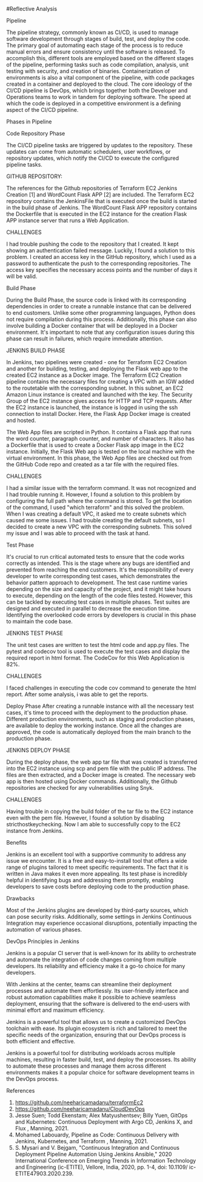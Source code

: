 #Reflective Analysis

Pipeline

The pipeline strategy, commonly known as CI/CD, is used to manage software development
through stages of build, test, and deploy the code. The primary goal of automating each stage of
the process is to reduce manual errors and ensure consistency until the software is released. To
accomplish this, different tools are employed based on the different stages of the pipeline,
performing tasks such as code compilation, analysis, unit testing with security, and creation of
binaries. Containerization of environments is also a vital component of the pipeline, with code
packages created in a container and deployed to the cloud. The core ideology of the CI/CD
pipeline is DevOps, which brings together both the Developer and Operations teams to work in
tandem for deploying software. The speed at which the code is deployed in a competitive
environment is a defining aspect of the CI/CD pipeline.


Phases in Pipeline

Code Repository Phase

The CI/CD pipeline tasks are triggered by updates to the repository. These updates can come
from automatic schedulers, user workflows, or repository updates, which notify the CI/CD to
execute the configured pipeline tasks.

GITHUB REPOSITORY:

The references for the Github repositories of Terraform EC2 Jenkins Creation [1] and WordCount
Flask APP [2] are included. The Terraform EC2 repository contains the JenkinsFile that is executed
once the build is started in the build phase of Jenkins.
The WordCount Flask APP repository contains the Dockerfile that is executed in the EC2 instance
for the creation Flask APP instance server that runs a Web Application.

CHALLENGES

I had trouble pushing the code to the repository that I created. It kept showing an authentication
failed message. Luckily, I found a solution to this problem. I created an access key in the GitHub
repository, which I used as a password to authenticate the push to the corresponding
repositories. The access key specifies the necessary access points and the number of days it will
be valid.

Build Phase

During the Build Phase, the source code is linked with its corresponding dependencies in order to
create a runnable instance that can be delivered to end customers. Unlike some other
programming languages, Python does not require compilation during this process. Additionally,
this phase can also involve building a Docker container that will be deployed in a Docker
environment. It's important to note that any configuration issues during this phase can result in
failures, which require immediate attention.

JENKINS BUILD PHASE

In Jenkins, two pipelines were created - one for Terraform EC2 Creation and another for building,
testing, and deploying the Flask web app to the created EC2 instance as a Docker image. The
Terraform EC2 Creation pipeline contains the necessary files for creating a VPC with an IGW
added to the routetable with the corresponding subnet. In this subnet, an EC2 Amazon Linux
instance is created and launched with the key. The Security Group of the EC2 instance gives
access for HTTP and TCP requests. After the EC2 instance is launched, the instance is logged in
using the ssh connection to install Docker. Here, the Flask App Docker image is created and
hosted.

The Web App files are scripted in Python. It contains a Flask app that runs the word counter,
paragraph counter, and number of characters. It also has a Dockerfile that is used to create a
Docker Flask app image in the EC2 instance. Initially, the Flask Web app is tested on the local
machine with the virtual environment. In this phase, the Web App files are checked out from the 
GitHub Code repo and created as a tar file with the required files.

CHALLENGES

I had a similar issue with the terraform command. It was not recognized and I had trouble running
it. However, I found a solution to this problem by configuring the full path where the command is
stored. To get the location of the command, I used "which terraform" and this solved the problem.
When I was creating a default VPC, it asked me to create subnets which caused me some issues.
I had trouble creating the default subnets, so I decided to create a new VPC with the
corresponding subnets. This solved my issue and I was able to proceed with the task at hand.


Test Phase

It's crucial to run critical automated tests to ensure that the code works correctly as intended.
This is the stage where any bugs are identified and prevented from reaching the end customers.
It's the responsibility of every developer to write corresponding test cases, which demonstrates
the behavior pattern approach to development. The test case runtime varies depending on the
size and capacity of the project, and it might take hours to execute, depending on the length of
the code files tested. However, this can be tackled by executing test cases in multiple phases.
Test suites are designed and executed in parallel to decrease the execution time. Identifying the
overlooked code errors by developers is crucial in this phase to maintain the code base.

JENKINS TEST PHASE

The unit test cases are written to test the html code and app.py files. The pytest and codecov tool
is used to execute the test cases and display the required report in html format. The CodeCov for
this Web Application is 82%.

CHALLENGES

I faced challenges in executing the code cov command to generate the html report. After some
analysis, i was able to get the reports.


Deploy Phase
After creating a runnable instance with all the necessary test cases, it's time to proceed with the
deployment to the production phase. Different production environments, such as staging and
production phases, are available to deploy the working instance. Once all the changes are
approved, the code is automatically deployed from the main branch to the production phase.

JENKINS DEPLOY PHASE

During the deploy phase, the web app tar file that was created is transferred into the EC2 instance
using scp and pem file with the public IP address. The files are then extracted, and a Docker
image is created. The necessary web app is then hosted using Docker commands. Additionally,
the Github repositories are checked for any vulnerabilities using Snyk.

CHALLENGES

Having trouble in copying the build folder of the tar file to the EC2 instance even with the pem file.
However, I found a solution by disabling stricthostkeychecking. Now I am able to successfully
copy to the EC2 instance from Jenkins.

Benefits

Jenkins is an excellent tool with a supportive community to address any issue we encounter. It is
a free and easy-to-install tool that offers a wide range of plugins tailored to meet specific
requirements. The fact that it is written in Java makes it even more appealing. Its test phase is
incredibly helpful in identifying bugs and addressing them promptly, enabling developers to save
costs before deploying code to the production phase.

Drawbacks

Most of the Jenkins plugins are developed by third-party sources, which can pose security risks.
Additionally, some settings in Jenkins Continuous Integration may experience occasional
disruptions, potentially impacting the automation of various phases.


DevOps Principles in Jenkins

Jenkins is a popular CI server that is well-known for its ability to orchestrate and automate the
integration of code changes coming from multiple developers. Its reliability and efficiency make it
a go-to choice for many developers.

With Jenkins at the center, teams can streamline their deployment processes and automate them
effortlessly. Its user-friendly interface and robust automation capabilities make it possible to
achieve seamless deployment, ensuring that the software is delivered to the end-users with
minimal effort and maximum efficiency.

Jenkins is a powerful tool that allows us to create a customized DevOps toolchain with ease. Its
plugin ecosystem is rich and tailored to meet the specific needs of the organization, ensuring that
our DevOps process is both efficient and effective.

Jenkins is a powerful tool for distributing workloads across multiple machines, resulting in faster
build, test, and deploy the processes. Its ability to automate these processes and manage them
across different environments makes it a popular choice for software development teams in the
DevOps process.

References

1. https://github.com/neeharicamadanu/terraformEc2
2. https://github.com/neeharicamadanu/CloudDevOps
3. Jesse Suen; Todd Ekenstam; Alex Matyushentsev; Billy Yuen, GitOps and Kubernetes:
Continuous Deployment with Argo CD, Jenkins X, and Flux , Manning, 2021.
4. Mohamed Labouardy, Pipeline as Code: Continuous Delivery with Jenkins, Kubernetes, and
Terraform , Manning, 2021.
5. S. Mysari and V. Bejgam, "Continuous Integration and Continuous Deployment Pipeline
Automation Using Jenkins Ansible," 2020 International Conference on Emerging Trends in
Information Technology and Engineering (ic-ETITE), Vellore, India, 2020, pp. 1-4, doi: 10.1109/
ic-ETITE47903.2020.239.
